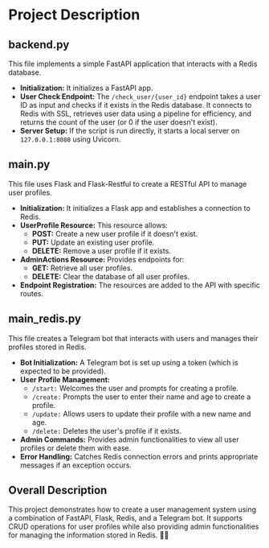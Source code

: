 <!DOCTYPE html>
<html lang="en">
<head>
    <meta charset="UTF-8">
    <meta name="viewport" content="width=device-width, initial-scale=1.0">
</head>
<body>

<h1>Project Description</h1>

<h2>backend.py</h2>
<p>This file implements a simple FastAPI application that interacts with a Redis database.</p>
<ul>
    <li><strong>Initialization:</strong> It initializes a FastAPI app.</li>
    <li>
        <strong>User Check Endpoint:</strong>
        The <code>/check_user/{user_id}</code> endpoint takes a user ID as input and checks if it exists in the Redis database. It connects to Redis with SSL, retrieves user data using a pipeline for efficiency, and returns the count of the user (or 0 if the user doesn't exist).
    </li>
    <li>
        <strong>Server Setup:</strong>
        If the script is run directly, it starts a local server on <code>127.0.0.1:8080</code> using Uvicorn.
    </li>
</ul>

<h2>main.py</h2>
<p>This file uses Flask and Flask-Restful to create a RESTful API to manage user profiles.</p>
<ul>
    <li><strong>Initialization:</strong> It initializes a Flask app and establishes a connection to Redis.</li>
    <li>
        <strong>UserProfile Resource:</strong> This resource allows:
        <ul>
            <li><strong>POST:</strong> Create a new user profile if it doesn't exist.</li>
            <li><strong>PUT:</strong> Update an existing user profile.</li>
            <li><strong>DELETE:</strong> Remove a user profile if it exists.</li>
        </ul>
    </li>
    <li>
        <strong>AdminActions Resource:</strong> Provides endpoints for:
        <ul>
            <li><strong>GET:</strong> Retrieve all user profiles.</li>
            <li><strong>DELETE:</strong> Clear the database of all user profiles.</li>
        </ul>
    </li>
    <li><strong>Endpoint Registration:</strong> The resources are added to the API with specific routes.</li>
</ul>

<h2>main_redis.py</h2>
<p>This file creates a Telegram bot that interacts with users and manages their profiles stored in Redis.</p>
<ul>
    <li><strong>Bot Initialization:</strong> A Telegram bot is set up using a token (which is expected to be provided).</li>
    <li>
        <strong>User Profile Management:</strong>
        <ul>
            <li><code>/start:</code> Welcomes the user and prompts for creating a profile.</li>
            <li><code>/create:</code> Prompts the user to enter their name and age to create a profile.</li>
            <li><code>/update:</code> Allows users to update their profile with a new name and age.</li>
            <li><code>/delete:</code> Deletes the user's profile if it exists.</li>
        </ul>
    </li>
    <li>
        <strong>Admin Commands:</strong> Provides admin functionalities to view all user profiles or delete them with ease.
    </li>
    <li>
        <strong>Error Handling:</strong> Catches Redis connection errors and prints appropriate messages if an exception occurs.
    </li>
</ul>

<h2>Overall Description</h2>
<p>This project demonstrates how to create a user management system using a combination of FastAPI, Flask, Redis, and a Telegram bot. It supports CRUD operations for user profiles while also providing admin functionalities for managing the information stored in Redis. 🚀✨</p>

</body>
</html>
